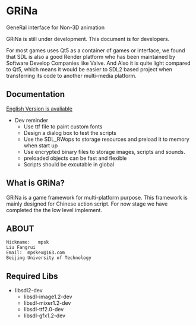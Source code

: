 #   GRiNa

GeneRal interface for Non-3D animation

GRiNa is still under development. This document is for developers.

For most games uses Qt5 as a container of games or interface, we found that SDL is also a good Render platform who has been maintained by Software Develop Companies like Valve. And Also it is quite light compared to Qt5, which means it would be easier to SDL2 based project when transferring its code to another multi-media platform.

## Documentation
[English Version is avaliable](https://blog.csdn.net/mpsk07/article/details/81453830)

*   Dev reminder
    *   Use ttf file to paint custom fonts
    *   Design a dialog box to test the scripts
    *   Use the SDL_RWops to storage resources and preload it to memory when start up
    *   Use encrypted binary files to storage images, scripts and sounds.
    *   preloaded objects can be fast and flexible
    *   Scripts should be excutable in global

##  What is GRiNa?
GRiNa is a game framework for multi-platform purpose. This framework is mainly designed for Chinese action script. For now stage we have completed the the low level implement.

##  ABOUT
    Nickname:   mpsk
    Liu Fangrui
    Email:  mpskex@163.com
    Beijing University of Technology

##  Required Libs
*   libsdl2-dev
    *   libsdl-image1.2-dev 
    *   libsdl-mixer1.2-dev 
    *   libsdl-ttf2.0-dev 
    *   libsdl-gfx1.2-dev